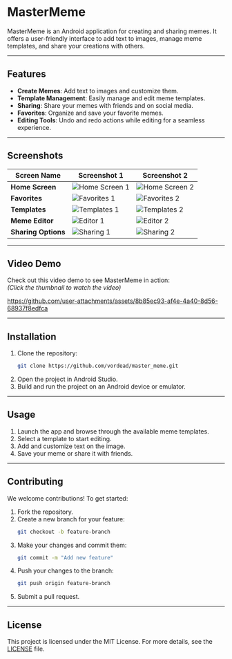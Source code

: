 # MasterMeme

MasterMeme is an Android application for creating and sharing memes. It offers a user-friendly interface to add text to images, manage meme templates, and share your creations with others.

---

## Features

- **Create Memes**: Add text to images and customize them.
- **Template Management**: Easily manage and edit meme templates.
- **Sharing**: Share your memes with friends and on social media.
- **Favorites**: Organize and save your favorite memes.
- **Editing Tools**: Undo and redo actions while editing for a seamless experience.

---

## Screenshots

| **Screen Name**      | **Screenshot 1**                                                                                     | **Screenshot 2**                                                                                     |
|-----------------------|-----------------------------------------------------------------------------------------------------|-----------------------------------------------------------------------------------------------------|
| **Home Screen**       | ![Home Screen 1](https://github.com/user-attachments/assets/55aaba6b-9f68-4cf1-b931-4c474682b63a)   | ![Home Screen 2](https://github.com/user-attachments/assets/578935ea-e616-42aa-a4c2-52c8df1a4001)   |
| **Favorites**         | ![Favorites 1](https://github.com/user-attachments/assets/3ec9df8f-d289-4bc1-b843-076cf9fe4f95)     | ![Favorites 2](https://github.com/user-attachments/assets/b2e0bf24-cb6b-4e28-ad4a-1ab132c2ff73)     |
| **Templates**         | ![Templates 1](https://github.com/user-attachments/assets/67b608f4-c87c-4950-b1c4-f54c0b64386a)     | ![Templates 2](https://github.com/user-attachments/assets/3ec9df8f-d289-4bc1-b843-076cf9fe4f95)     |
| **Meme Editor**       | ![Editor 1](https://github.com/user-attachments/assets/578935ea-e616-42aa-a4c2-52c8df1a4001)        | ![Editor 2](https://github.com/user-attachments/assets/55aaba6b-9f68-4cf1-b931-4c474682b63a)        |
| **Sharing Options**   | ![Sharing 1](https://github.com/user-attachments/assets/67b608f4-c87c-4950-b1c4-f54c0b64386a)       | ![Sharing 2](https://github.com/user-attachments/assets/b2e0bf24-cb6b-4e28-ad4a-1ab132c2ff73)       |

---

## Video Demo

Check out this video demo to see MasterMeme in action:  
*(Click the thumbnail to watch the video)*



https://github.com/user-attachments/assets/8b85ec93-af4e-4a40-8d56-68937f8edfca

---

## Installation

1. Clone the repository:
    ```sh
    git clone https://github.com/vordead/master_meme.git
    ```
2. Open the project in Android Studio.
3. Build and run the project on an Android device or emulator.

---

## Usage

1. Launch the app and browse through the available meme templates.
2. Select a template to start editing.
3. Add and customize text on the image.
4. Save your meme or share it with friends.

---

## Contributing

We welcome contributions! To get started:

1. Fork the repository.
2. Create a new branch for your feature:
    ```sh
    git checkout -b feature-branch
    ```
3. Make your changes and commit them:
    ```sh
    git commit -m "Add new feature"
    ```
4. Push your changes to the branch:
    ```sh
    git push origin feature-branch
    ```
5. Submit a pull request.

---

## License

This project is licensed under the MIT License. For more details, see the [LICENSE](LICENSE) file.
